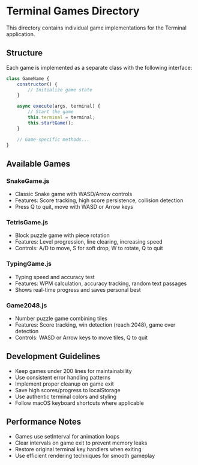 # Terminal Games Directory

This directory contains individual game implementations for the Terminal application.

## Structure

Each game is implemented as a separate class with the following interface:

```javascript
class GameName {
    constructor() {
        // Initialize game state
    }

    async execute(args, terminal) {
        // Start the game
        this.terminal = terminal;
        this.startGame();
    }

    // Game-specific methods...
}
```

## Available Games

### SnakeGame.js
- Classic Snake game with WASD/Arrow controls
- Features: Score tracking, high score persistence, collision detection
- Press Q to quit, move with WASD or Arrow keys

### TetrisGame.js  
- Block puzzle game with piece rotation
- Features: Level progression, line clearing, increasing speed
- Controls: A/D to move, S for soft drop, W to rotate, Q to quit

### TypingGame.js
- Typing speed and accuracy test
- Features: WPM calculation, accuracy tracking, random text passages
- Shows real-time progress and saves personal best

### Game2048.js
- Number puzzle game combining tiles
- Features: Score tracking, win detection (reach 2048), game over detection
- Controls: WASD or Arrow keys to move tiles, Q to quit

## Development Guidelines

- Keep games under 200 lines for maintainability
- Use consistent error handling patterns
- Implement proper cleanup on game exit
- Save high scores/progress to localStorage
- Use authentic terminal colors and styling
- Follow macOS keyboard shortcuts where applicable

## Performance Notes

- Games use setInterval for animation loops
- Clear intervals on game exit to prevent memory leaks
- Restore original terminal key handlers when exiting
- Use efficient rendering techniques for smooth gameplay